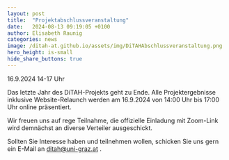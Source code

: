 ```yaml
---
layout: post
title:  "Projektabschlussveranstaltung"
date:   2024-08-13 09:19:05 +0100
author: Elisabeth Raunig
categories: news
image: /ditah-at.github.io/assets/img/DiTAHAbschlussveranstaltung.png
hero_height: is-small
hide_share_buttons: true
---
```


16.9.2024 14-17 Uhr


Das letzte Jahr des DiTAH-Projekts geht zu Ende.
Alle Projektergebnisse inklusive Website-Relaunch werden am 16.9.2024 von 14:00 Uhr bis 17:00 Uhr online präsentiert. 

Wir freuen uns auf rege Teilnahme, die offizielle Einladung mit Zoom-Link wird demnächst an diverse Verteiler ausgeschickt.

Sollten Sie Interesse haben und teilnehmen wollen, schicken Sie uns gern ein E-Mail an ditah@uni-graz.at . 


